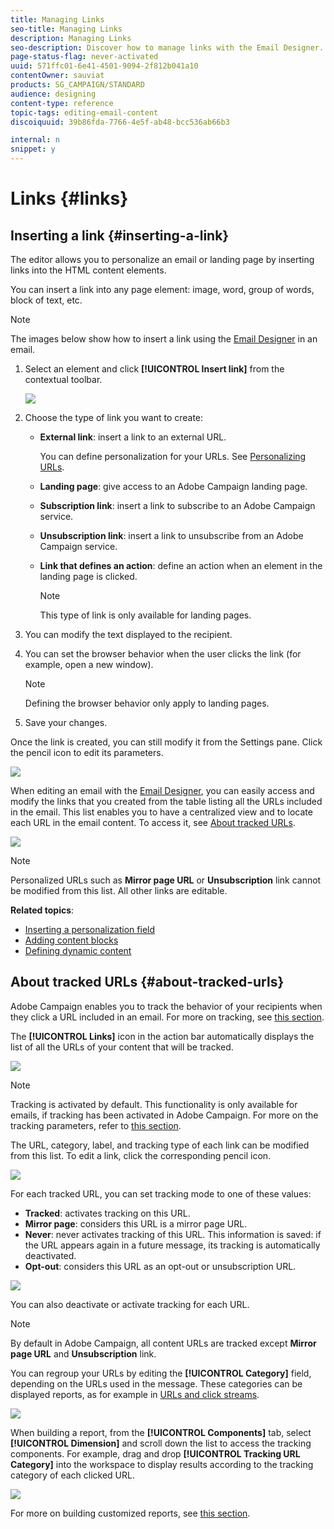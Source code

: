 ```yaml
---
title: Managing Links
seo-title: Managing Links
description: Managing Links 
seo-description: Discover how to manage links with the Email Designer.
page-status-flag: never-activated
uuid: 571ffc01-6e41-4501-9094-2f812b041a10
contentOwner: sauviat
products: SG_CAMPAIGN/STANDARD
audience: designing
content-type: reference
topic-tags: editing-email-content
discoiquuid: 39b86fda-7766-4e5f-ab48-bcc536ab66b3

internal: n
snippet: y
---
```


# Links {#links}

## Inserting a link {#inserting-a-link}

The editor allows you to personalize an email or landing page by inserting links into the HTML content elements.

You can insert a link into any page element: image, word, group of words, block of text, etc.

>[!NOTE]
>
>The images below show how to insert a link using the [Email Designer](../../designing/using/about-email-content-design.md#about-the-email-designer) in an email.

1. Select an element and click **[!UICONTROL Insert link]** from the contextual toolbar.

   ![](assets/des_insert_link.png)

1. Choose the type of link you want to create:

    * **External link**: insert a link to an external URL.

      You can define personalization for your URLs. See [Personalizing URLs](../../designing/using/personalizing-urls.md).
    
    * **Landing page**: give access to an Adobe Campaign landing page.
    * **Subscription link**: insert a link to subscribe to an Adobe Campaign service.
    * **Unsubscription link**: insert a link to unsubscribe from an Adobe Campaign service.
    * **Link that defines an action**: define an action when an element in the landing page is clicked.

      >[!NOTE]
      >
      >This type of link is only available for landing pages.

1. You can modify the text displayed to the recipient.
1. You can set the browser behavior when the user clicks the link (for example, open a new window).

   >[!NOTE]
   >
   >Defining the browser behavior only apply to landing pages.

1. Save your changes.

Once the link is created, you can still modify it from the Settings pane. Click the pencil icon to edit its parameters.

![](assets/des_link_edit.png)

When editing an email with the [Email Designer](../../designing/using/about-email-content-design.md#about-the-email-designer), you can easily access and modify the links that you created from the table listing all the URLs included in the email. This list enables you to have a centralized view and to locate each URL in the email content. To access it, see [About tracked URLs](../../designing/using/about-tracked-urls.md).

![](assets/des_link_list.png)

>[!NOTE]
>
>Personalized URLs such as **Mirror page URL** or **Unsubscription** link cannot be modified from this list. All other links are editable.

**Related topics**:

* [Inserting a personalization field](../../designing/using/inserting-a-personalization-field.md)
* [Adding content blocks](../../designing/using/adding-a-content-block.md)
* [Defining dynamic content](../../designing/using/defining-dynamic-content-in-an-email.md)

## About tracked URLs {#about-tracked-urls}

Adobe Campaign enables you to track the behavior of your recipients when they click a URL included in an email. For more on tracking, see [this section](../../sending/using/tracking-messages.md#about-tracking).

The **[!UICONTROL Links]** icon in the action bar automatically displays the list of all the URLs of your content that will be tracked.

![](assets/des_links.png)

>[!NOTE]
>
>Tracking is activated by default. This functionality is only available for emails, if tracking has been activated in Adobe Campaign. For more on the tracking parameters, refer to [this section](../../administration/using/configuring-email-channel.md#tracking-parameters).

The URL, category, label, and tracking type of each link can be modified from this list. To edit a link, click the corresponding pencil icon.

![](assets/des_links_tracking.png)

For each tracked URL, you can set tracking mode to one of these values:

* **Tracked**: activates tracking on this URL.
* **Mirror page**: considers this URL is a mirror page URL.
* **Never**: never activates tracking of this URL. This information is saved: if the URL appears again in a future message, its tracking is automatically deactivated.
* **Opt-out**: considers this URL as an opt-out or unsubscription URL.

![](assets/des_link_tracking_type.png)

You can also deactivate or activate tracking for each URL.

>[!NOTE]
>
>By default in Adobe Campaign, all content URLs are tracked except **Mirror page URL** and **Unsubscription** link.

You can regroup your URLs by editing the **[!UICONTROL Category]** field, depending on the URLs used in the message. These categories can be displayed reports, as for example in [URLs and click streams](../../reporting/using/urls-and-click-streams.md).

![](assets/des_link_tracking_category.png)

When building a report, from the **[!UICONTROL Components]** tab, select **[!UICONTROL Dimension]** and scroll down the list to access the tracking components. For example, drag and drop **[!UICONTROL Tracking URL Category]** into the workspace to display results according to the tracking category of each clicked URL.

![](assets/des_link_tracking_report.png)

For more on building customized reports, see [this section](../../reporting/using/about-dynamic-reports.md).
